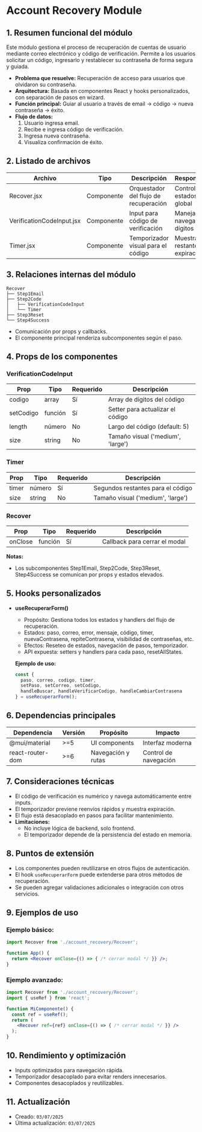 # Account Recovery Module

## 1. Resumen funcional del módulo
Este módulo gestiona el proceso de recuperación de cuentas de usuario mediante correo electrónico y código de verificación. Permite a los usuarios solicitar un código, ingresarlo y restablecer su contraseña de forma segura y guiada.

- **Problema que resuelve:** Recuperación de acceso para usuarios que olvidaron su contraseña.
- **Arquitectura:** Basada en componentes React y hooks personalizados, con separación de pasos en wizard.
- **Función principal:** Guiar al usuario a través de email → código → nueva contraseña → éxito.
- **Flujo de datos:**
  1. Usuario ingresa email.
  2. Recibe e ingresa código de verificación.
  3. Ingresa nueva contraseña.
  4. Visualiza confirmación de éxito.

## 2. Listado de archivos
| Archivo                   | Tipo        | Descripción                                 | Responsabilidad                         |
|---------------------------|-------------|---------------------------------------------|-----------------------------------------|
| Recover.jsx               | Componente  | Orquestador del flujo de recuperación       | Controla pasos, estados y lógica global |
| VerificationCodeInput.jsx | Componente  | Input para código de verificación           | Maneja ingreso y navegación de dígitos  |
| Timer.jsx                 | Componente  | Temporizador visual para el código          | Muestra tiempo restante o expiración    |

## 3. Relaciones internas del módulo
```
Recover
├── Step1Email
├── Step2Code
│   ├── VerificationCodeInput
│   └── Timer
├── Step3Reset
└── Step4Success
```
- Comunicación por props y callbacks.
- El componente principal renderiza subcomponentes según el paso.

## 4. Props de los componentes
### VerificationCodeInput
| Prop      | Tipo     | Requerido | Descripción                                 |
|-----------|----------|-----------|---------------------------------------------|
| codigo    | array    | Sí        | Array de dígitos del código                 |
| setCodigo | función  | Sí        | Setter para actualizar el código            |
| length    | número   | No        | Largo del código (default: 5)               |
| size      | string   | No        | Tamaño visual ('medium', 'large')           |

### Timer
| Prop   | Tipo     | Requerido | Descripción                                 |
|--------|----------|-----------|---------------------------------------------|
| timer  | número   | Sí        | Segundos restantes para el código           |
| size   | string   | No        | Tamaño visual ('medium', 'large')           |

### Recover
| Prop    | Tipo     | Requerido | Descripción                                 |
|---------|----------|-----------|---------------------------------------------|
| onClose | función  | Sí        | Callback para cerrar el modal               |

**Notas:**
- Los subcomponentes Step1Email, Step2Code, Step3Reset, Step4Success se comunican por props y estados elevados.

## 5. Hooks personalizados
- **useRecuperarForm()**
  - Propósito: Gestiona todos los estados y handlers del flujo de recuperación.
  - Estados: paso, correo, error, mensaje, código, timer, nuevaContrasena, repiteContrasena, visibilidad de contraseñas, etc.
  - Efectos: Reseteo de estados, navegación de pasos, temporizador.
  - API expuesta: setters y handlers para cada paso, resetAllStates.

  **Ejemplo de uso:**
  ```jsx
  const {
    paso, correo, codigo, timer,
    setPaso, setCorreo, setCodigo,
    handleBuscar, handleVerificarCodigo, handleCambiarContrasena
  } = useRecuperarForm();
  ```

## 6. Dependencias principales
| Dependencia   | Versión | Propósito                  | Impacto                |
|--------------|---------|----------------------------|------------------------|
| @mui/material| >=5     | UI components              | Interfaz moderna       |
| react-router-dom | >=6  | Navegación y rutas         | Control de navegación  |

## 7. Consideraciones técnicas
- El código de verificación es numérico y navega automáticamente entre inputs.
- El temporizador previene reenvíos rápidos y muestra expiración.
- El flujo está desacoplado en pasos para facilitar mantenimiento.
- **Limitaciones:**
  - No incluye lógica de backend, solo frontend.
  - El temporizador depende de la persistencia del estado en memoria.

## 8. Puntos de extensión
- Los componentes pueden reutilizarse en otros flujos de autenticación.
- El hook `useRecuperarForm` puede extenderse para otros métodos de recuperación.
- Se pueden agregar validaciones adicionales o integración con otros servicios.

## 9. Ejemplos de uso
### Ejemplo básico:
```jsx
import Recover from './account_recovery/Recover';

function App() {
  return <Recover onClose={() => { /* cerrar modal */ }} />;
}
```

### Ejemplo avanzado:
```jsx
import Recover from './account_recovery/Recover';
import { useRef } from 'react';

function MiComponente() {
  const ref = useRef();
  return (
    <Recover ref={ref} onClose={() => { /* cerrar modal */ }} />
  );
}
```

## 10. Rendimiento y optimización
- Inputs optimizados para navegación rápida.
- Temporizador desacoplado para evitar renders innecesarios.
- Componentes desacoplados y reutilizables.

## 11. Actualización
- Creado: `03/07/2025`
- Última actualización: `03/07/2025`
